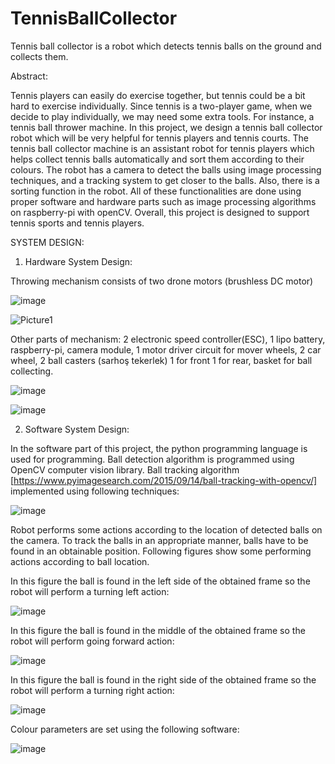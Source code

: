 # TennisBallCollector
Tennis ball collector is a robot which detects tennis balls on the ground and collects them.

Abstract:

Tennis players can easily do exercise together, but tennis could be a bit hard to exercise individually. Since tennis is a two-player game, when we decide to play individually, we may need some extra tools. For instance, a tennis ball thrower machine. In this project, we design a tennis ball collector robot which will be very helpful for tennis players and tennis courts. The tennis ball collector machine is an assistant robot for tennis players which helps collect tennis balls automatically and sort them according to their colours. The robot has a camera to detect the balls using image processing techniques, and a tracking system to get closer to the balls. Also, there is a sorting function in the robot. All of these functionalities are done using proper software and hardware parts such as image processing algorithms on raspberry-pi with openCV. Overall, this project is designed to support tennis sports and tennis players.

SYSTEM DESIGN:

1. Hardware System Design:

Throwing mechanism consists of two drone motors (brushless DC motor)

![image](https://user-images.githubusercontent.com/37505916/142758339-9f68be74-f2ac-49d6-8ef1-6c090c926413.png)

![Picture1](https://user-images.githubusercontent.com/37505916/142758468-77a719fe-5d63-4fbd-b067-3ae02fc44553.gif)

Other parts of mechanism: 2 electronic speed controller(ESC), 1 lipo battery, raspberry-pi, camera module, 1 motor driver circuit for mover wheels, 2 car wheel, 2 ball casters (sarhoş tekerlek) 1 for front 1 for rear, basket for ball collecting.

![image](https://user-images.githubusercontent.com/37505916/142758648-070097c0-8770-4370-a8ef-4923ffdb065f.png)

![image](https://user-images.githubusercontent.com/37505916/142758656-8b446f18-fd73-4a23-9304-45abb87ea74e.png)

2. Software System Design:

In the software part of this project, the python programming language is used for programming. Ball detection algorithm is programmed using OpenCV computer vision library. Ball tracking algorithm [https://www.pyimagesearch.com/2015/09/14/ball-tracking-with-opencv/] implemented using following techniques: 

![image](https://user-images.githubusercontent.com/37505916/142758762-5298030a-7b93-4cca-b532-474f473589cc.png)

Robot performs some actions according to the location of detected balls on the camera. To track the balls in an appropriate manner, balls have to be found in an obtainable position. Following figures show some performing actions according to ball location. 

In this figure the ball is found in the left side of the obtained frame so the robot will perform a turning left action: 

![image](https://user-images.githubusercontent.com/37505916/142758813-ef752584-fb43-4de8-bb48-3c6fb8c67ece.png)

In this figure the ball is found in the middle of the obtained frame so the robot will perform going forward action:

![image](https://user-images.githubusercontent.com/37505916/142758860-47f32315-0d2c-441f-8a5b-e8619d9adb63.png)

In this figure the ball is found in the right side of the obtained frame so the robot will perform a turning right action: 

![image](https://user-images.githubusercontent.com/37505916/142758877-50f84bba-51ab-415d-a6ca-5545c3b9c121.png)

Colour parameters are set using the following software: 

![image](https://user-images.githubusercontent.com/37505916/143568531-8cf5cf33-1a01-4f9e-bc2a-873520ce4607.png)

